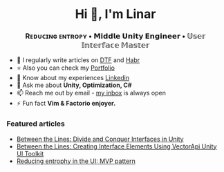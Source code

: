 <h1 align="center">Hi 👋, I'm Linar</h1>
<h3 align="center">Rᴇᴅᴜᴄɪɴɢ ᴇɴᴛʀᴏᴘʏ • 𝗠𝗶𝗱𝗱𝗹𝗲 𝗨𝗻𝗶𝘁𝘆 𝗘𝗻𝗴𝗶𝗻𝗲𝗲𝗿 • 𝕌𝕤𝕖𝕣 𝕀𝕟𝕥𝕖𝕣𝕗𝕒𝕔𝕖 𝕄𝕒𝕤𝕥𝕖𝕣</h3>

- 📝 I regularly write articles on [DTF](https://dtf.ru/u/197646-linar-khilazhev) and [Habr](https://habr.com/ru/users/LinarMast/publications/articles/)
- ⭐ Also you can check my [Portfolio](Portfolio.MD)
- 📄 Know about my experiences [Linkedin](https://www.linkedin.com/in/linar-khilazhev/)
- 💬 Ask me about **Unity, Optimization, C#**
- 📫 Reach me out by email - <a href="mailto:zzlinarzz@gmail.com">my inbox</a> is always open
- ⚡ Fun fact **Vim & Factorio enjoyer.**


<h3> Featured articles</h3>

- [Between the Lines: Divide and Conquer Interfaces in Unity](https://dtf.ru/gamedev/2215784-razdelyaem-i-vlastvuem-nad-interfeisami-v-unity)
- [Between the Lines: Creating Interface Elements Using VectorApi Unity UI Toolkit](https://habr.com/ru/articles/803651/)
- [Reducing entrophy in the UI: MVP pattern](https://dtf.ru/gamedev/2036089-umenshaem-haos-v-ui-pattern-mvp)
